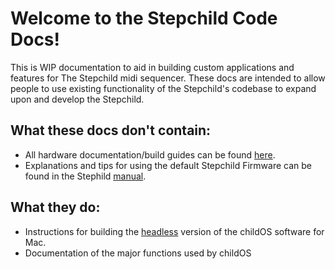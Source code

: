 # **Welcome to the Stepchild Code Docs!**

This is WIP documentation to aid in building custom applications and features for The Stepchild midi sequencer. These docs are intended to allow people to use existing functionality of the Stepchild's codebase to expand upon and develop the Stepchild.

## What these docs don't contain:
- All hardware documentation/build guides can be found [here]().
- Explanations and tips for using the default Stepchild Firmware can be found in the Stephild [manual]().

## What they do:
- Instructions for building the [headless]() version of the childOS software for Mac.
- Documentation of the major functions used by childOS
